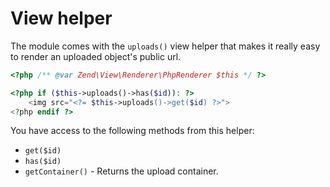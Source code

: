 View helper
===========

The module comes with the `uploads()` view helper that makes it really easy to render an uploaded object's public url.

~~~php
<?php /** @var Zend\View\Renderer\PhpRenderer $this */ ?>

<?php if ($this->uploads()->has($id)): ?>
	<img src="<?= $this->uploads()->get($id) ?>">
<?php endif ?>
~~~

You have access to the following methods from this helper:

* `get($id)`
* `has($id)`
* `getContainer()` - Returns the upload container.
